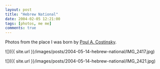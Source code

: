 ```yaml
---
layout: post
title: "Hebrew National"
date: 2004-02-05 12:21:00
tags: [photos, me me]
comments: true
---
```

Photos from the place I was born by [Poul A. Costinsky](http://www.polyrealism.com).

![]({{ site.url }}/images/posts/2004-05-14-hebrew-national/IMG_2417.jpg)

![]({{ site.url }}/images/posts/2004-05-14-hebrew-national/IMG_2421.jpg)

